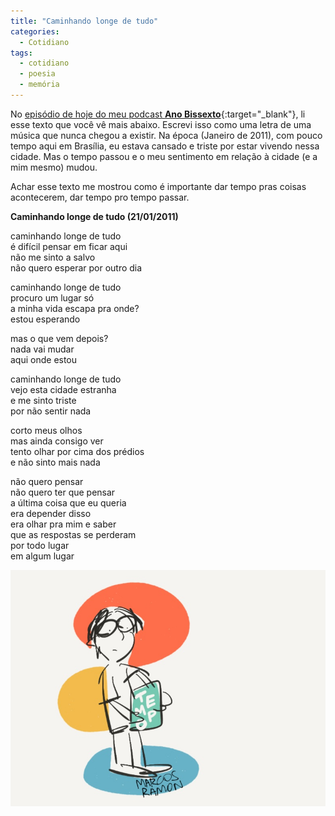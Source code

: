 ```yaml
---
title: "Caminhando longe de tudo"
categories:
  - Cotidiano
tags:
  - cotidiano
  - poesia
  - memória
---
```


No [episódio de hoje do meu podcast **Ano Bissexto**](https://soundcloud.com/marcosramon/ano-bissexto-059-caminhando-longe-de-tudo){:target="_blank"}, li esse texto que você vê mais abaixo. Escrevi isso como uma letra de uma música que nunca chegou a existir. Na época (Janeiro de 2011), com pouco tempo aqui em Brasília, eu estava cansado e triste por estar vivendo nessa cidade. Mas o tempo passou e o meu sentimento em relação à cidade (e a mim mesmo) mudou.

Achar esse texto me mostrou como é importante dar tempo pras coisas acontecerem, dar tempo pro tempo passar. 

**Caminhando longe de tudo (21/01/2011)**

caminhando longe de tudo<br>
é difícil pensar em ficar aqui<br>
não me sinto a salvo<br>
não quero esperar por outro dia<br>

caminhando longe de tudo<br>
procuro um lugar só<br>
a minha vida escapa pra onde?<br>
estou esperando<br>

mas o que vem depois?<br>
nada vai mudar<br>
aqui onde estou<br>

caminhando longe de tudo<br>
vejo esta cidade estranha<br>
e me sinto triste<br>
por não sentir nada<br>

corto meus olhos<br>
mas ainda consigo ver<br>
tento olhar por cima dos prédios<br>
e não sinto mais nada<br>

não quero pensar<br>
não quero ter que pensar<br>
a última coisa que eu queria<br>
era depender disso<br>
era olhar pra mim e saber<br>
que as respostas se perderam<br>
por todo lugar<br>
em algum lugar<br>

<img src="/assets/images/caminhando.jpg">
